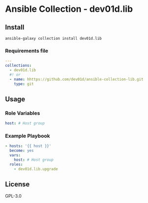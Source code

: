 # Ansible Collection - dev01d.lib

## Install

```shell
ansible-galaxy collection install dev01d.lib
```

### Requirements file

```yml
---
collections:
  - dev01d.lib
  #! or
  - name: hhttps://github.com/dev01d/ansible-collection-lib.git
    type: git
```

## Usage

### Role Variables

```yml
host: # Host group
```

### Example Playbook

```yml
- hosts: '{{ host }}'
  become: yes
  vars:
    host: # Host group
  roles:
    - dev01d.lib.upgrade
```

## License

GPL-3.0
